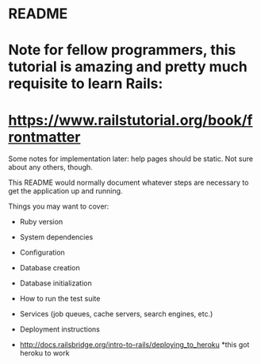 # README
# Note for fellow programmers, this tutorial is amazing and pretty much requisite to learn Rails:
# https://www.railstutorial.org/book/frontmatter

Some notes for implementation later: help pages should be static. Not sure about any others, though.


This README would normally document whatever steps are necessary to get the
application up and running.

Things you may want to cover:

* Ruby version

* System dependencies

* Configuration

* Database creation

* Database initialization

* How to run the test suite

* Services (job queues, cache servers, search engines, etc.)

* Deployment instructions

* http://docs.railsbridge.org/intro-to-rails/deploying_to_heroku
*this got heroku to work
